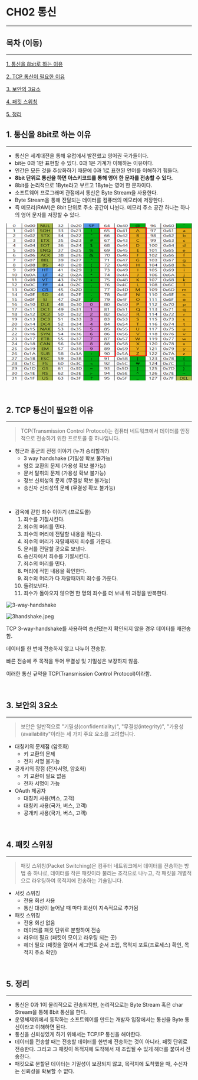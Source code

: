 # CH02 통신

---

## 목차 (이동)

---

[1. 통신을 8bit로 하는 이유](#1-통신을-8bit로-하는-이유)

[2. TCP 통신이 필요한 이유](#2-tcp-통신이-필요한-이유)

[3. 보안의 3요소](#3-보안의-3요소)

[4. 패킷 스위칭](#4-패킷-스위칭)

[5. 정리](#5-정리)

## 1. 통신을 8bit로 하는 이유

---

- 통신은 세계대전을 통해 유럽에서 발전했고 영어권 국가들이다.
- bit는 0과 1만 표현할 수 있다. 0과 1은 기계가 이해하는 이유이다.
- 인간은 모든 것을 추상화하기 때문에 0과 1로 표현된 언어를 이해하기 힘들다.
- **8bit 단위로 통신을 하면 아스키코드를 통해 영어 한 문자를 전송할 수 있다.**
- 8bit를 논리적으로 1Byte라고 부르고 1Byte는 영어 한 문자이다.
- 소프트웨어 프로그래머 관점에서 통신은 Byte Stream을 사용한다.
- Byte Stream을 통해 전달되는 데이터를 컴퓨터의 메모리에 저장한다.
- 즉 메모리(RAM)은 8bit 단위로 주소 공간이 나뉜다. 메모리 주소 공간 하나는 하나의 영어 문자를 저장할 수 있다.

![아스키 코드](img.png)

<br>

## 2. TCP 통신이 필요한 이유

---

> TCP(Transmission Control Protocol)는 컴퓨터 네트워크에서 데이터를 안정적으로 전송하기 위한 프로토콜 중 하나입니다.

- 청군과 홍군의 전쟁 이야기 (누가 승리할까?)
  - 3 way handshake (기밀성 확보 불가능)
  - 암호 교환의 문제 (가용성 확보 불가능)
  - 문서 탈취의 문제 (가용성 확보 불가능)
  - 정보 신뢰성의 문제 (무결성 확보 불가능)
  - 송신자 신뢰성의 문제 (무결성 확보 불가능)

<br>

- 감옥에 갇힌 죄수 이야기 (프로토콜)
  1. 죄수를 기절시킨다.
  2. 죄수의 머리를 민다.
  3. 죄수의 머리에 전달할 내용을 적는다.
  4. 죄수의 머리가 자랄때까지 죄수를 가둔다.
  5. 문서를 전달할 곳으로 보낸다.
  6. 송신자에서 죄수를 기절시킨다.
  7. 죄수의 머리를 민다.
  8. 머리에 적힌 내용을 확인한다.
  9. 죄수의 머리가 다 자랄때까지 죄수를 가둔다.
  10. 돌려보낸다.
  11. 죄수가 돌아오지 않으면 한 명의 죄수를 더 보내 위 과정을 반복한다.

![3-way-handshake](https://drive.google.com/file/d/13InnmfK9vvGTaDA_WhMHXkkZqXlHJ5yG/view?usp=drive_link)

![3handshake.jpeg](..%2F..%2Fdownloads%2F3handshake.jpeg)

TCP 3-way-handshake를 사용하여 송신됐는지 확인되지 않을 경우 데이터를 재전송함.

데이터를 한 번에 전송하지 않고 나누어 전송함.

빠른 전송에 주 목적을 두어 무결성 및 기밀성은 보장하지 않음.

이러한 통신 규약을 TCP(Transmission Control Protocol)이라함.

<br>

## 3. 보안의 3요소

---

> 보안은 일반적으로 "기밀성(confidentiality)", "무결성(integrity)", "가용성(availability"이라는 세 가지 주요 요소를 고려합니다.

- 대칭키의 문제점 (암호화)
  - 키 교환의 문제
  - 전자 서명 불가능
- 공개키의 장점 (전자서명, 암호화)
  - 키 교환이 필요 없음
  - 전자 서명이 가능
- OAuth 제공자
  - 대칭키 사용(버스, 고객)
  - 대칭키 사용(국가, 버스, 고객)
  - 공개키 사용(국가, 버스, 고객)

<br>

## 4. 패킷 스위칭

---

> 패킷 스위칭(Packet Switching)은 컴퓨터 네트워크에서 데이터를 전송하는 방법 중 하나로, 데이터를 작은 패킷이라 불리는 조각으로 나누고, 각 패킷을 개별적으로 라우팅하여 목적지에 전송하는 기술입니다.

- 서킷 스위칭
  - 전용 회선 사용
  - 통신 대상이 늘어날 때 마다 회선이 지속적으로 추가됨 
- 패킷 스위칭
  - 전용 회선 없음
  - 데이터를 패킷 단위로 분할하여 전송
  - 라우터 필요 (패킷이 모이고 라우팅 되는 곳)
  - 헤더 필요 (패킷을 열어서 세그먼트 순서 조립, 목적지 포트(프로세스) 확인, 목적지 주소 확인)

<br>

## 5. 정리

---

- 통신은 0과 1이 물리적으로 전송되지만, 논리적으로는 Byte Stream 혹은 char Stream을 통해 8bit 통신을 한다.
- 운영체제위에서 동작하는 소프트웨어를 만드는 개발자 입장에서는 통신을 Byte 통신이라고 이해하면 된다.
- 통신을 신뢰성있게 하기 위해서는 TCP/IP 통신을 해야한다.
- 데이터를 전송할 때는 전송할 데이터를 한번에 전송하는 것이 아니라, 패킷 단위로 전송한다. 그리고 그 패킷이 목적지에 도착해서 재 조립될 수 있게 헤더를 붙여서 전송한다.
- 패킷으로 분할된 데이터는 기밀성이 보장되지 않고, 목적지에 도착했을 때, 수신자는 신뢰성을 확보할 수 없다.